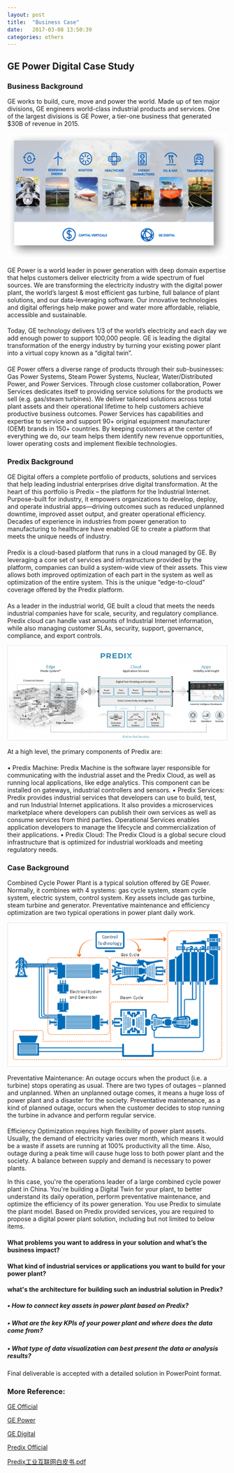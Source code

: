 ```yaml
---
layout: post
title:  "Business Case"
date:   2017-03-08 13:50:39
categories: others
---
```

## GE Power Digital Case Study

### Business Background
 

GE works to build, cure, move and power the world. Made up of ten major divisions, GE engineers world-class industrial products and services. One of the largest divisions is GE Power, a tier-one business that generated $30B of revenue in 2015.


![GE Businesses](/static/img/GEBusinesses.png)


GE Power is a world leader in power generation with deep domain expertise that helps customers deliver electricity from a wide spectrum of fuel sources. We are transforming the electricity industry with the digital power plant, the world’s largest & most efficient gas turbine, full balance of plant solutions, and our data-leveraging software. Our innovative technologies and digital offerings help make power and water more affordable, reliable, accessible and sustainable.
#### 
Today, GE technology delivers 1/3 of the world’s electricity and each day we add enough power to support 100,000 people. GE is leading the digital transformation of the energy industry by turning your existing power plant into a virtual copy known as a “digital twin”.
#### 
GE Power offers a diverse range of products through their sub-businesses: Gas Power Systems, Steam Power Systems, Nuclear, Water/Distributed Power, and Power Services. Through close customer collaboration, Power Services dedicates itself to providing service solutions for the products we sell (e.g. gas/steam turbines). We deliver tailored solutions across total plant assets and their operational lifetime to help customers achieve productive business outcomes. Power Services has capabilities and expertise to service and support 90+ original equipment manufacturer (OEM) brands in 150+ countries. By keeping customers at the center of everything we do, our team helps them identify new revenue opportunities, lower operating costs and implement flexible technologies.

### Predix Background
GE Digital offers a complete portfolio of products, solutions and services that help leading industrial enterprises drive digital transformation. At the heart of this portfolio is Predix – the platform for the Industrial Internet. Purpose-built for industry, it empowers organizations to develop, deploy, and operate industrial apps—driving outcomes such as reduced unplanned downtime, improved asset output, and greater operational efficiency. Decades of experience in industries from power generation to manufacturing to healthcare have enabled GE to create a platform that meets the unique needs of industry.
#### 
Predix is a cloud-based platform that runs in a cloud managed by GE. By leveraging a core set of services and infrastructure provided by the platform, companies can build a system-wide view of their assets. This view allows both improved optimization of each part in the system as well as optimization of the entire system. This is the unique “edge-to-cloud” coverage offered by the Predix platform.
#### 
As a leader in the industrial world, GE built a cloud that meets the needs industrial companies have for scale, security, and regulatory compliance. Predix cloud can handle vast amounts of Industrial Internet information, while also managing customer SLAs, security, support, governance, compliance, and export controls. 

![Predix Structures](/static/img/predix.png)

At a high level, the primary components of Predix are:
#### 
•	Predix Machine: Predix Machine is the software layer responsible for communicating with the industrial asset and the Predix Cloud, as well as running local applications, like edge analytics. This component can be installed on gateways, industrial controllers and sensors.
•	Predix Services: Predix provides industrial services that developers can use to build, test, and run Industrial Internet applications. It also provides a microservices marketplace where developers can publish their own services as well as consume services from third parties. Operational Services enables application developers to manage the lifecycle and commercialization of their applications.
•	Predix Cloud: The Predix Cloud is a global secure cloud infrastructure that is optimized for industrial workloads and meeting regulatory needs.

### Case Background


Combined Cycle Power Plant is a typical solution offered by GE Power. Normally, it combines with 4 systems: gas cycle system, steam cycle system, electric system, control system. Key assets include gas turbine, steam turbine and generator. Preventative maintenance and efficiency optimization are two typical operations in power plant daily work. 

![GE Power plant](/static/img/powerplant.png)

Preventative Maintenance: An outage occurs when the product (i.e. a turbine) stops operating as usual. There are two types of outages – planned and unplanned. When an unplanned outage comes, it means a huge loss of power plant and a disaster for the society. Preventative maintenance, as a kind of planned outage, occurs when the customer decides to stop running the turbine in advance and perform regular service.
#### 
Efficiency Optimization requires high flexibility of power plant assets. Usually, the demand of electricity varies over month, which means it would be a waste if assets are running at 100% productivity all the time. Also, outage during a peak time will cause huge loss to both power plant and the society. A balance between supply and demand is necessary to power plants.

In this case, you're the operations leader of a large combined cycle power plant in China. You're building a Digital Twin for your plant, to better understand its daily operation, perform preventative maintenance, and optimize the efficiency of its power generation. You use Predix to simulate the plant model. Based on Predix provided services, you are required to propose a digital power plant solution, including but not limited to below items.
#### 
#### 	What problems you want to address in your solution and what’s the business impact?
#### 	What kind of industrial services or applications you want to build for your power plant?
#### 	what's the architecture for building such an industrial solution in Predix?
##### • How to connect key assets in power plant based on Predix?
##### • What are the key KPIs of your power plant and where does the data come from?
##### • What type of data visualization can best present the data or analysis results?
#### 
Final deliverable is accepted with a detailed solution in PowerPoint format. 

### More Reference: 
[GE Official][geofficial]

[GE Power][gepower]

[GE Digital][gedigital]

[Predix Official][predix]

[Predix工业互联网白皮书.pdf][iiot]

[geofficial]: http://www.ge.com/cn/ 
[gepower]: http://pgchina.ge.com.cn/ 
[gedigital]: https://www.ge.com/digital/ 
[predix]: https://www.predix.io/ 
[iiot]: http://newsroom.ge.com.cn/sites/newsroom.ge.com.cn/files/Predix工业互联网白皮书.pdf 


